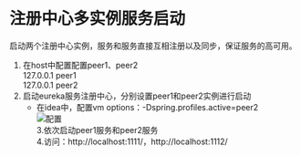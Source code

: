 # 注册中心多实例服务启动
 启动两个注册中心实例，服务和服务直接互相注册以及同步，保证服务的高可用。
 1. 在host中配置配置peer1、peer2<br/>
    127.0.0.1 peer1<br/>
    127.0.0.1 peer2
 2. 启动eureka服务注册中心，分别设置peer1和peer2实例进行启动<br>
    - 在idea中，配置vm options：-Dspring.profiles.active=peer2<br/>
    ![配置](https://github.com/wjm901215/spring-cloud-learning/images/eureka-server-config.png)<br/>
 3.依次启动peer1服务和peer2服务   
 4.访问：http://localhost:1111/，http://localhost:1112/
